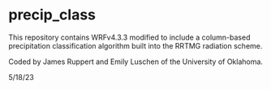 # precip_class
This repository contains WRFv4.3.3 modified to include a column-based precipitation classification algorithm built into the RRTMG radiation scheme.

Coded by James Ruppert and Emily Luschen of the University of Oklahoma.

5/18/23
